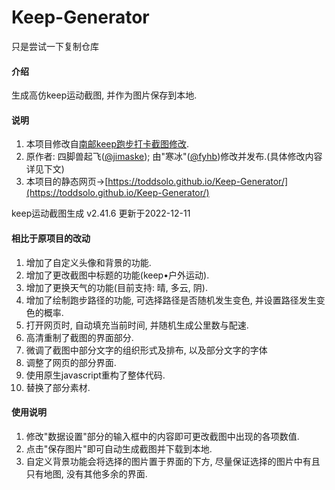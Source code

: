 # Keep-Generator
只是尝试一下复制仓库

#### 介绍
生成高仿keep运动截图, 并作为图片保存到本地.

#### 说明

1.  本项目修改自[南邮keep跑步打卡截图修改](https://gitee.com/jimaske/njupt-keep).
2.  原作者: 四脚兽起飞([@jimaske](https://gitee.com/jimaske)); 由"寒冰"([@fyhb](https://gitee.com/fyhb))修改并发布.(具体修改内容详见下文)
3.  本项目的静态网页->[https://toddsolo.github.io/Keep-Generator/](https://toddsolo.github.io/Keep-Generator/)

keep运动截图生成 v2.41.6
更新于2022-12-11

#### 相比于原项目的改动

1.  增加了自定义头像和背景的功能.
2.  增加了更改截图中标题的功能(keep•户外运动).
3.  增加了更换天气的功能(目前支持: 晴, 多云, 阴).
4.  增加了绘制跑步路径的功能, 可选择路径是否随机发生变色, 并设置路径发生变色的概率.
5.  打开网页时, 自动填充当前时间, 并随机生成公里数与配速.
6.  高清重制了截图的界面部分.
7.  微调了截图中部分文字的组织形式及排布, 以及部分文字的字体
8.  调整了网页的部分界面.
9.  使用原生javascript重构了整体代码.
10.  替换了部分素材.

#### 使用说明

1.  修改"数据设置"部分的输入框中的内容即可更改截图中出现的各项数值.
2.  点击"保存图片"即可自动生成截图并下载到本地.
3.  自定义背景功能会将选择的图片置于界面的下方, 尽量保证选择的图片中有且只有地图, 没有其他多余的界面.
